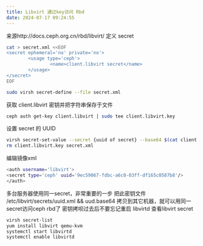 ```yaml
---
title: Libvirt 通过key访问 Rbd
date: 2024-07-17 09:24:55
---
```


来源http://docs.ceph.org.cn/rbd/libvirt/ 定义 secret
``` bash
cat > secret.xml <<EOF
<secret ephemeral='no' private='no'>
        <usage type='ceph'>
                <name>client.libvirt secret</name>
        </usage>
</secret>
EOF
```

```bash
sudo virsh secret-define --file secret.xml
```

获取 client.libvirt 密钥并把字符串保存于文件
```bash
ceph auth get-key client.libvirt | sudo tee client.libvirt.key
```

设置 secret 的 UUID
```bash
virsh secret-set-value --secret {uuid of secret} --base64 $(cat client.libvirt.key)  
rm client.libvirt.key secret.xml
```

编辑镜像xml
```bash
<auth username='libvirt'>  
<secret type='ceph' uuid='9ec59067-fdbc-a6c0-03ff-df165c0587b8'/>
</auth>
```
多台服务器使用同一secret，非常重要的一步 把此密钥文件 /etc/libvirt/secrets/uuid.xml && uud.base64 拷贝到其它机器，就可以用同一secret访问ceph rbd了 密钥拷呗过去后不要忘记重启 libvirtd
查看libvirt secret
```bash
virsh secret-list
yum install libvirt qemu-kvm
systemctl start libvirtd
systemctl enable libvirtd
```

